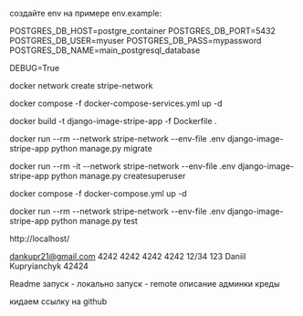 
создайте env на примере env.example:

POSTGRES_DB_HOST=postgre_container
POSTGRES_DB_PORT=5432
POSTGRES_DB_USER=myuser
POSTGRES_DB_PASS=mypassword
POSTGRES_DB_NAME=main_postgresql_database


DEBUG=True




docker network create stripe-network

docker compose -f docker-compose-services.yml up -d

docker build -t django-image-stripe-app -f Dockerfile .

docker run --rm --network stripe-network --env-file .env django-image-stripe-app python manage.py migrate

docker run --rm -it --network stripe-network --env-file .env django-image-stripe-app python manage.py createsuperuser

docker compose -f docker-compose.yml up -d

docker run --rm --network stripe-network --env-file .env django-image-stripe-app python manage.py test


http://localhost/




dankupr21@gmail.com
4242 4242 4242 4242
12/34
123
Daniil Kupryianchyk
42424


Readme
    запуск - локально
    запуск - remote
        описание админки креды

кидаем ссылку на github

